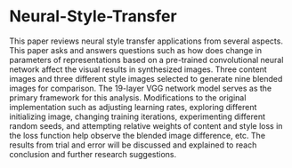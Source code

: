 # Neural-Style-Transfer
This paper reviews neural style transfer applications from several aspects. This paper asks and answers questions such as how does change in parameters of representations based on a pre-trained convolutional neural network affect the visual results in synthesized images. Three content images and three different style images selected to generate nine blended images for comparison. The 19-layer VGG network model serves as the primary framework for this analysis. Modifications to the original implementation such as adjusting learning rates, exploring different initializing image, changing training iterations, experimenting different random seeds, and attempting relative weights of content and style loss in the loss function help observe the blended image difference, etc. The results from trial and error will be discussed and explained to reach conclusion and further research suggestions.
